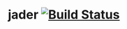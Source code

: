 # jader [![Build Status](https://travis-ci.org/konobeev/jader.svg?branch=main)](https://travis-ci.org/konobeev/jader)


